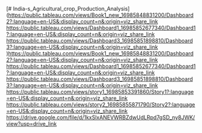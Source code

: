 [# India-s_Agricultural_crop_Production_Analysis](https://public.tableau.com/views/Book1_new_16985848831200/Dashboard2?:language=en-US&:display_count=n&:origin=viz_share_link
https://public.tableau.com/views/Dashboard1_16985852677340/Dashboard1?:language=en-US&:display_count=n&:origin=viz_share_link
https://public.tableau.com/views/Dashboard3_16985851898810/Dashboard3?:language=en-US&:display_count=n&:origin=viz_share_link
)https://public.tableau.com/views/Book1_new_16985848831200/Dashboard2?:language=en-US&:display_count=n&:origin=viz_share_link
https://public.tableau.com/views/Dashboard1_16985852677340/Dashboard1?:language=en-US&:display_count=n&:origin=viz_share_link
https://public.tableau.com/views/Dashboard3_16985851898810/Dashboard3?:language=en-US&:display_count=n&:origin=viz_share_link
https://public.tableau.com/views/story1_16985853391860/Story1?:language=en-US&:display_count=n&:origin=viz_share_link
https://public.tableau.com/views/story2_16985855871790/Story2?:language=en-US&:display_count=n&:origin=viz_share_link
https://drive.google.com/file/d/1kxSlxANEVWRBZdwUdLRpd7gSD_ny8JWK/view?usp=drive_link
